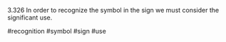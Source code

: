 3.326 In order to recognize the symbol in the sign we must consider the significant use.

#recognition #symbol #sign #use